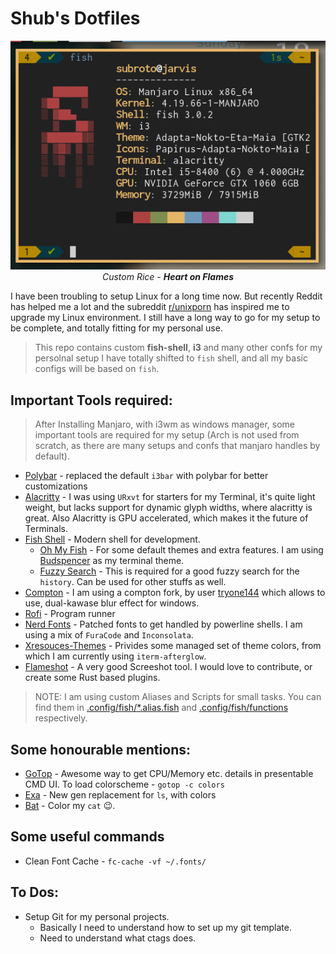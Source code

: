 # Shub's Dotfiles

<p align="center">
	<img src="./images/neofetch.png" />
	<br />
	<i>Custom Rice - <b>Heart on Flames</b></i>
</p>

I have been troubling to setup Linux for a long time now. But recently Reddit has helped me a lot
and the subreddit [r/unixporn](https://www.reddit.com/r/unixporn/) has inspired me to upgrade my
Linux environment. I still have a long way to go for my setup to be complete, and totally fitting for
my personal use.



> This repo contains custom **fish-shell**, **i3** and many other confs for my persolnal setup
> I have totally shifted to `fish` shell, and all my basic configs will be based on `fish`.

## Important Tools required:

> After Installing Manjaro, with i3wm as windows manager, some important tools
> are required for my setup (Arch is not used from scratch, as there are many setups and confs
> that manjaro handles by default).

* [Polybar](https://github.com/polybar/polybar) - replaced the default `i3bar` with polybar for better customizations
* [Alacritty](https://github.com/jwilm/alacritty) - I was using `URxvt` for starters for my
	Terminal, it's quite light weight, but lacks support for dynamic glyph widths, where alacritty is great. Also Alacritty is GPU accelerated, which makes it the future of Terminals.
* [Fish Shell](https://github.com/fish-shell/fish-shell) - Modern shell for development.
	- [Oh My Fish](https://github.com/oh-my-fish/oh-my-fish) - For some default themes and extra
		features. I am using [Budspencer](https://github.com/oh-my-fish/theme-budspencer) as
		my terminal theme.
	- [Fuzzy Search](https://github.com/junegunn/fzf) - This is required for a good fuzzy search
		for the `history`. Can be used for other stuffs as well.
* [Compton](https://github.com/tryone144/compton) - I am using a compton fork, by user
	[tryone144](https://github.com/tryone144)	which allows to use, dual-kawase blur effect for windows.
* [Rofi](https://github.com/davatorium/rofi) - Program runner
* [Nerd Fonts](https://github.com/ryanoasis/nerd-fonts) - Patched fonts to get handled by
	powerline shells. I am using a mix of `FuraCode` and `Inconsolata`.
* [Xresouces-Themes](https://github.com/logico-dev/Xresources-themes) - Privides some managed
	set of theme colors, from which I am currently using `iterm-afterglow`.
* [Flameshot](https://github.com/lupoDharkael/flameshot) - A very good Screeshot tool. I
	would love to contribute, or create some Rust based plugins.

> NOTE: I am using custom Aliases and Scripts for small tasks. You can find them in
> [.config/fish/*.alias.fish](./.config/fish) and
> [.config/fish/functions](./.config/fish/functions) respectively.

## Some honourable mentions:
* [GoTop](https://github.com/cjbassi/gotop) - Awesome way to get CPU/Memory etc. details in presentable
	CMD UI. To load colorscheme - `gotop -c colors`
* [Exa](https://github.com/ogham/exa) - New gen replacement for `ls`, with colors
* [Bat](https://github.com/sharkdp/bat) - Color my `cat` :wink:.

## Some useful commands

* Clean Font Cache - `fc-cache -vf ~/.fonts/`

## To Dos:

* Setup Git for my personal projects.
	- Basically I need to understand how to set up my git template.
	- Need to understand what ctags does.







